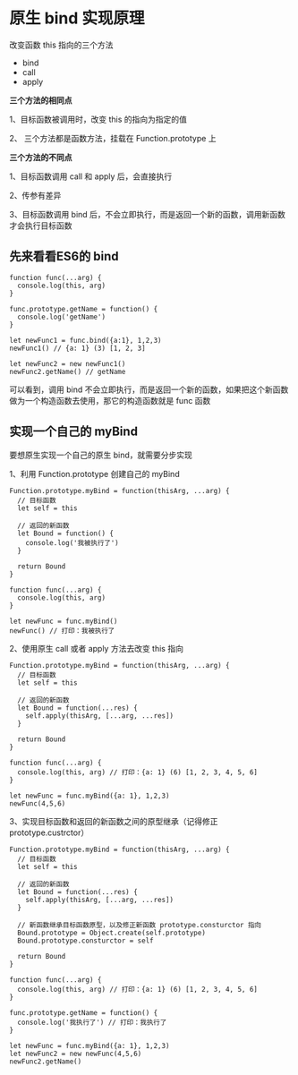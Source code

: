 # 原生 bind 实现原理
改变函数 this 指向的三个方法

- bind
- call
- apply

**三个方法的相同点**

1、目标函数被调用时，改变 this 的指向为指定的值

2、 三个方法都是函数方法，挂载在 Function.prototype 上

**三个方法的不同点**

1、目标函数调用 call 和 apply 后，会直接执行

2、传参有差异

3、目标函数调用 bind 后，不会立即执行，而是返回一个新的函数，调用新函数才会执行目标函数


## 先来看看ES6的 bind 
```
function func(...arg) {
  console.log(this, arg)
}

func.prototype.getName = function() {
  console.log('getName')
}

let newFunc1 = func.bind({a:1}, 1,2,3)
newFunc1() // {a: 1} (3) [1, 2, 3]

let newFunc2 = new newFunc1()
newFunc2.getName() // getName
```

可以看到，调用 bind 不会立即执行，而是返回一个新的函数，如果把这个新函数做为一个构造函数去使用，那它的构造函数就是 func 函数


## 实现一个自己的 myBind
要想原生实现一个自己的原生 bind，就需要分步实现

1、利用 Function.prototype 创建自己的 myBind

```
Function.prototype.myBind = function(thisArg, ...arg) {
  // 目标函数
  let self = this 

  // 返回的新函数
  let Bound = function() {
    console.log('我被执行了')
  }

  return Bound
}

function func(...arg) {
  console.log(this, arg)
}

let newFunc = func.myBind()
newFunc() // 打印：我被执行了

```

2、使用原生 call 或者 apply 方法去改变 this 指向

```
Function.prototype.myBind = function(thisArg, ...arg) {
  // 目标函数
  let self = this 

  // 返回的新函数
  let Bound = function(...res) {
    self.apply(thisArg, [...arg, ...res])
  }

  return Bound
}

function func(...arg) {
  console.log(this, arg) // 打印：{a: 1} (6) [1, 2, 3, 4, 5, 6]
}

let newFunc = func.myBind({a: 1}, 1,2,3)
newFunc(4,5,6) 
```

3、实现目标函数和返回的新函数之间的原型继承（记得修正 prototype.custrctor）

```
Function.prototype.myBind = function(thisArg, ...arg) {
  // 目标函数
  let self = this 

  // 返回的新函数
  let Bound = function(...res) {
    self.apply(thisArg, [...arg, ...res])
  }

  // 新函数继承目标函数原型，以及修正新函数 prototype.consturctor 指向
  Bound.prototype = Object.create(self.prototype)
  Bound.prototype.consturctor = self

  return Bound
}

function func(...arg) {
  console.log(this, arg) // 打印：{a: 1} (6) [1, 2, 3, 4, 5, 6]
}

func.prototype.getName = function() {
  console.log('我执行了') // 打印：我执行了
}

let newFunc = func.myBind({a: 1}, 1,2,3)
let newFunc2 = new newFunc(4,5,6) 
newFunc2.getName() 
```